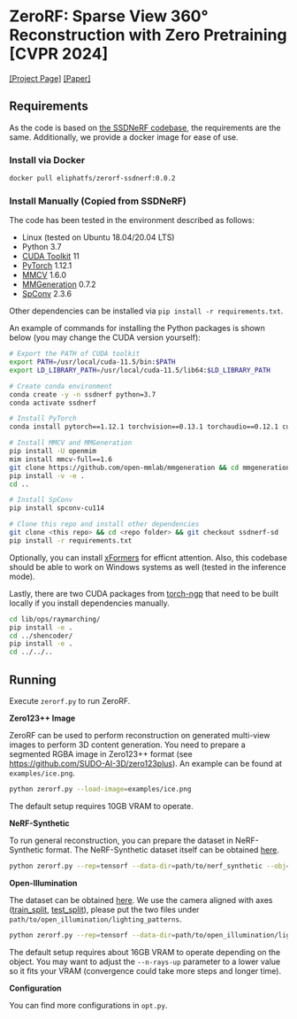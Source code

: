 # ZeroRF: Sparse View 360° Reconstruction with Zero Pretraining [CVPR 2024]

[\[Project Page\]](https://sarahweiii.github.io/zerorf/)
[\[Paper\]](http://arxiv.org/abs/2312.09249)

## Requirements

As the code is based on [the SSDNeRF codebase](https://github.com/Lakonik/SSDNeRF), the requirements are the same. Additionally, we provide a docker image for ease of use.

### Install via Docker

```bash
docker pull eliphatfs/zerorf-ssdnerf:0.0.2
```

### Install Manually (Copied from SSDNeRF)

The code has been tested in the environment described as follows:

- Linux (tested on Ubuntu 18.04/20.04 LTS)
- Python 3.7
- [CUDA Toolkit](https://developer.nvidia.com/cuda-toolkit-archive) 11
- [PyTorch](https://pytorch.org/get-started/previous-versions/) 1.12.1
- [MMCV](https://github.com/open-mmlab/mmcv) 1.6.0
- [MMGeneration](https://github.com/open-mmlab/mmgeneration) 0.7.2
- [SpConv](https://github.com/traveller59/spconv) 2.3.6

Other dependencies can be installed via `pip install -r requirements.txt`. 

An example of commands for installing the Python packages is shown below (you may change the CUDA version yourself):

```bash
# Export the PATH of CUDA toolkit
export PATH=/usr/local/cuda-11.5/bin:$PATH
export LD_LIBRARY_PATH=/usr/local/cuda-11.5/lib64:$LD_LIBRARY_PATH

# Create conda environment
conda create -y -n ssdnerf python=3.7
conda activate ssdnerf

# Install PyTorch
conda install pytorch==1.12.1 torchvision==0.13.1 torchaudio==0.12.1 cudatoolkit=11.3 -c pytorch

# Install MMCV and MMGeneration
pip install -U openmim
mim install mmcv-full==1.6
git clone https://github.com/open-mmlab/mmgeneration && cd mmgeneration && git checkout v0.7.2
pip install -v -e .
cd ..

# Install SpConv
pip install spconv-cu114

# Clone this repo and install other dependencies
git clone <this repo> && cd <repo folder> && git checkout ssdnerf-sd
pip install -r requirements.txt
```

Optionally, you can install [xFormers](https://github.com/facebookresearch/xformers) for efficnt attention. Also, this codebase should be able to work on Windows systems as well (tested in the inference mode).

Lastly, there are two CUDA packages from [torch-ngp](https://github.com/ashawkey/torch-ngp) that need to be built locally if you install dependencies manually.

```bash
cd lib/ops/raymarching/
pip install -e .
cd ../shencoder/
pip install -e .
cd ../../..
```

## Running

Execute `zerorf.py` to run ZeroRF.

**Zero123++ Image**

ZeroRF can be used to perform reconstruction on generated multi-view images to perform 3D content generation.
You need to prepare a segmented RGBA image in Zero123++ format (see https://github.com/SUDO-AI-3D/zero123plus).
An example can be found at `examples/ice.png`.

```bash
python zerorf.py --load-image=examples/ice.png
```

The default setup requires 10GB VRAM to operate.

**NeRF-Synthetic**

To run general reconstruction, you can prepare the dataset in NeRF-Synthetic format.
The NeRF-Synthetic dataset itself can be obtained [here](https://drive.google.com/drive/folders/1JDdLGDruGNXWnM1eqY1FNL9PlStjaKWi).

```bash
python zerorf.py --rep=tensorf --data-dir=path/to/nerf_synthetic --obj=hotdog --n-views=6 --dataset=nerf_syn
```

**Open-Illumination**

The dataset can be obtained [here](https://oppo-us-research.github.io/OpenIllumination/). 
We use the camera aligned with axes ([train_split](https://huggingface.co/datasets/OpenIllumination/OpenIllumination/raw/main/others/transforms_alignz_train.json), [test_split](https://huggingface.co/datasets/OpenIllumination/OpenIllumination/raw/main/others/transforms_alignz_train.json)), please put the two files under `path/to/open_illumination/lighting_patterns`.

```bash
python zerorf.py --rep=tensorf --data-dir=path/to/open_illumination/lighting_patterns --obj=obj_04_stone --n-views=6 --dataset=oi
```

The default setup requires about 16GB VRAM to operate depending on the object.
You may want to adjust the `--n-rays-up` parameter to a lower value so it fits your VRAM (convergence could take more steps and longer time).

**Configuration**

You can find more configurations in `opt.py`.
